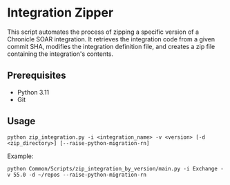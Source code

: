 # Integration Zipper

This script automates the process of zipping a specific version of a Chronicle SOAR
integration. It retrieves the integration code from a given commit SHA, modifies the
integration definition file, and creates a zip file containing the integration's
contents.

## Prerequisites

- Python 3.11
- Git

## Usage

```shell
python zip_integration.py -i <integration_name> -v <version> [-d <zip_directory>] [--raise-python-migration-rn]
```

Example:

```shell
python Common/Scripts/zip_integration_by_version/main.py -i Exchange -v 55.0 -d ~/repos --raise-python-migration-rn
```
